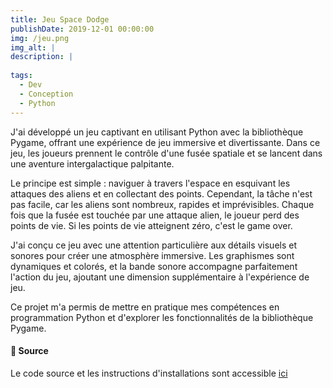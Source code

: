```yaml
---
title: Jeu Space Dodge
publishDate: 2019-12-01 00:00:00
img: /jeu.png
img_alt: |
description: |
  
tags:
  - Dev
  - Conception
  - Python
---
```


J'ai développé un jeu captivant en utilisant Python avec la bibliothèque Pygame, offrant une expérience de jeu immersive et divertissante. Dans ce jeu, les joueurs prennent le contrôle d'une fusée spatiale et se lancent dans une aventure intergalactique palpitante.

Le principe est simple : naviguer à travers l'espace en esquivant les attaques des aliens et en collectant des points. Cependant, la tâche n'est pas facile, car les aliens sont nombreux, rapides et imprévisibles. Chaque fois que la fusée est touchée par une attaque alien, le joueur perd des points de vie. Si les points de vie atteignent zéro, c'est le game over.

J'ai conçu ce jeu avec une attention particulière aux détails visuels et sonores pour créer une atmosphère immersive. Les graphismes sont dynamiques et colorés, et la bande sonore accompagne parfaitement l'action du jeu, ajoutant une dimension supplémentaire à l'expérience de jeu.

Ce projet m'a permis de mettre en pratique mes compétences en programmation Python et d'explorer les fonctionnalités de la bibliothèque Pygame. 

#### 📂 Source

Le code source et les instructions d'installations sont accessible <a href="https://github.com/wgader27/jeu_space_dodge" target="_blank">ici</a>
